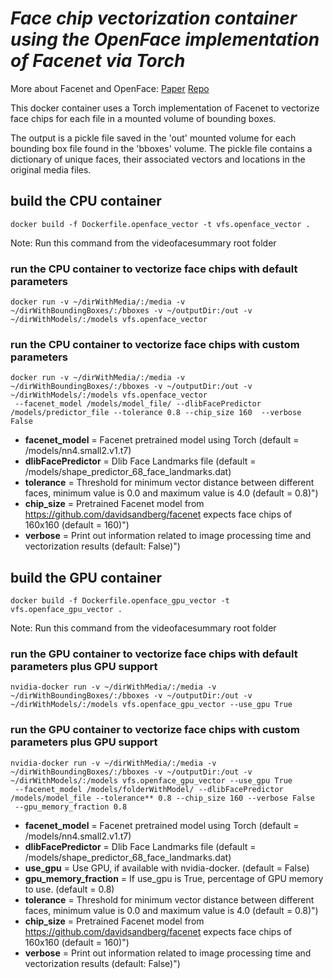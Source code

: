 # *Face chip vectorization container using the OpenFace implementation of Facenet via Torch*
More about Facenet and OpenFace: 
[Paper](https://arxiv.org/pdf/1503.03832.pdf)
[Repo](https://github.com/cmusatyalab/openface)

This docker container uses a Torch implementation of Facenet to vectorize face chips for each file in a mounted volume of bounding boxes.  

The output is a pickle file saved in the 'out' mounted volume for each bounding box file found in the 'bboxes' volume. The pickle file contains a dictionary of unique faces, their associated vectors and locations in the original media files.

## build the CPU container

```Shell
docker build -f Dockerfile.openface_vector -t vfs.openface_vector .
```

Note: Run this command from the videofacesummary root folder

### run the CPU container to vectorize face chips with default parameters

```Shell
docker run -v ~/dirWithMedia/:/media -v ~/dirWithBoundingBoxes/:/bboxes -v ~/outputDir:/out -v ~/dirWithModels/:/models vfs.openface_vector 
```

### run the CPU container to vectorize face chips with custom parameters

```Shell
docker run -v ~/dirWithMedia/:/media -v ~/dirWithBoundingBoxes/:/bboxes -v ~/outputDir:/out -v ~/dirWithModels/:/models vfs.openface_vector  
 --facenet_model /models/model_file/ --dlibFacePredictor /models/predictor_file --tolerance 0.8 --chip_size 160  --verbose False
```

  * **facenet_model** = Facenet pretrained model using Torch (default = /models/nn4.small2.v1.t7)
  * **dlibFacePredictor** = Dlib Face Landmarks file (default = /models/shape_predictor_68_face_landmarks.dat)
  * **tolerance** = Threshold for minimum vector distance between different faces, minimum value is 0.0 and maximum value is 4.0 (default = 0.8)")
  * **chip_size** = Pretrained Facenet model from https://github.com/davidsandberg/facenet expects face chips of 160x160 (default = 160)")
  * **verbose** = Print out information related to image processing time and vectorization results (default: False)")


## build the GPU container

```Shell
docker build -f Dockerfile.openface_gpu_vector -t vfs.openface_gpu_vector .
```

Note: Run this command from the videofacesummary root folder

### run the GPU container to vectorize face chips with default parameters plus GPU support

```Shell
nvidia-docker run -v ~/dirWithMedia/:/media -v ~/dirWithBoundingBoxes/:/bboxes -v ~/outputDir:/out -v ~/dirWithModels/:/models vfs.openface_gpu_vector --use_gpu True
```

### run the GPU container to vectorize face chips with custom parameters plus GPU support
```Shell
nvidia-docker run -v ~/dirWithMedia/:/media -v ~/dirWithBoundingBoxes/:/bboxes -v ~/outputDir:/out -v ~/dirWithModels/:/models vfs.openface_gpu_vector --use_gpu True
 --facenet_model /models/folderWithModel/ --dlibFacePredictor /models/model_file --tolerance** 0.8 --chip_size 160 --verbose False
 --gpu_memory_fraction 0.8  
```

  * **facenet_model** = Facenet pretrained model using Torch (default = /models/nn4.small2.v1.t7)
  * **dlibFacePredictor** = Dlib Face Landmarks file (default = /models/shape_predictor_68_face_landmarks.dat)
  * **use_gpu** = Use GPU, if available with nvidia-docker. (default = False)    
  * **gpu_memory_fraction** = If use_gpu is True, percentage of GPU memory to use. (default = 0.8)
  * **tolerance** = Threshold for minimum vector distance between different faces, minimum value is 0.0 and maximum value is 4.0 (default = 0.8)")
  * **chip_size** = Pretrained Facenet model from https://github.com/davidsandberg/facenet expects face chips of 160x160 (default = 160)")
  * **verbose** = Print out information related to image processing time and vectorization results (default: False)")
